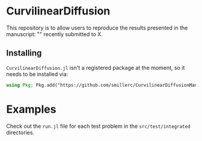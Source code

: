 # CurvilinearDiffusion

This repository is to allow users to reproduce the results presented in the manuscript: "" recently submitted to X.

## Installing

`CurvilinearDiffusion.jl` isn't a registered package at the moment, so it needs to be installed via:
```julia
using Pkg; Pkg.add("https://github.com/smillerc/CurvilinearDiffusionManuscript.jl)")
```

# Examples

Check out the `run.jl` file for each test problem in the `src/test/integrated` directories. 
